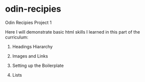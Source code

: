 # odin-recipies
Odin Recipies Project 1

Here I will demonstrate basic html skills I learned in this part of the curriculum:

1. Headings Hiararchy

2. Images and Links

3. Setting up the Boilerplate

4. Lists